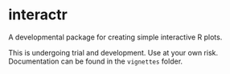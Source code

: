 # interactr

A developmental package for creating simple interactive R plots.

This is undergoing trial and development. Use at your own risk.
Documentation can be found in the `vignettes` folder.
